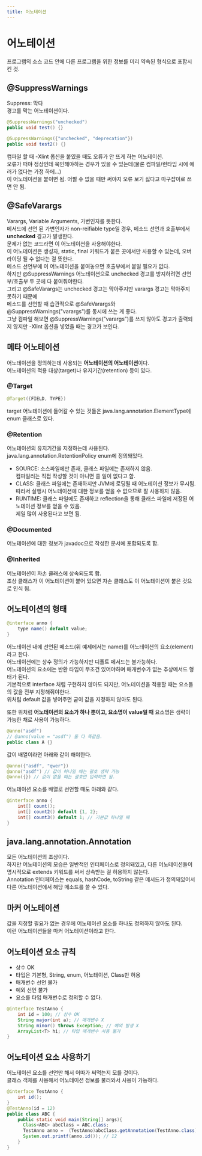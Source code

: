 ```yaml
---
title: 어노테이션
---
```


# 어노테이션
프로그램의 소스 코드 안에 다른 프로그램을 위한 정보를 미리 약속된 형식으로 포함시킨 것.  

## @SuppressWarnings
Suppress: 막다  
경고를 막는 어노테이션이다.  
```java
@SuppressWarnings("unchecked")
public void test() {}

@SuppressWarnings({"unchecked", "deprecation"})
public void test2() {}
```
컴파일 할 때 -Xlint 옵션을 붙였을 때도 오류가 안 뜨게 하는 어노테이션.  
오류가 떠야 정상인데 묵인해야하는 경우가 있을 수 있는데(물론 컴파일/런타임 시에 에러가 없다는 가정 하에...)  
이 어노테이션을 붙이면 됨. 어쩔 수 없을 때만 써야지 오류 보기 싫다고 마구잡이로 쓰면 안 됨.  

## @SafeVarargs
Varargs, Variable Arguments, 가변인자를 뜻한다.  
메서드에 선언 된 가변인자가 non-reifiable type일 경우,
메소드 선언과 호출부에서 **unchecked** 경고가 발생한다.  
문제가 없는 코드라면 이 어노테이션을 사용해야한다.  
이 어노테이션은 생성자, static, final 키워드가 붙은 곳에서만 사용할 수 있는데,
오버라이딩 될 수 없다는 걸 뜻한다.  
메소드 선언부에 이 어노테이션을 붙여놓으면 호출부에서 붙일 필요가 없다.  
하지만 @SuppressWarnings 어노테이션으로 unchecked 경고를 방지하려면 선언부/호출부 두 곳에 다 붙여줘야한다.  
그리고 @SafeVarargs는 unchecked 경고는 막아주지만 varargs 경고는 막아주지 못하기 때문에  
메소드를 선언할 때 습관적으로 @SafeVarargs와 @SuppressWarnings("varargs")를 동시에 쓰는 게 좋다.  
그냥 컴파일 해보면 @SuppressWarnings("varargs")를 쓰지 않아도 경고가 출력되지 않지만 -Xlint 옵션을 넣었을 때는 경고가 보인다.  

## 메타 어노테이션
어노테이션을 정의하는데 사용되는 **어노테이션의 어노테이션**이다.  
어노테이션의 적용 대상(target)나 유지기간(retention) 등이 있다.  

### @Target
```java
@Target({FIELD, TYPE})
```
target 어노테이션에 들어갈 수 있는 것들은 java.lang.annotation.ElementType에 enum 클래스로 있다.

### @Retention
어노테이션의 유지기간을 지정하는데 사용된다.  
java.lang.annotation.RetentionPolicy enum에 정의돼있다.  
* SOURCE: 소스파일에만 존재, 클래스 파일에는 존재하지 않음.  
컴파일러는 직접 작성할 것이 아니면 쓸 일이 없다고 함.  
* CLASS: 클래스 파일에는 존재하지만 JVM에 로딩될 때 어노테이션 정보가 무시됨.  
따라서 실행시 어노테이션에 대한 정보를 얻을 수 없으므로 잘 사용하지 않음.  
* RUNTIME: 클래스 파일에도 존재하고 reflection을 통해 클래스 파일에 저장된 어노테이션 정보를 얻을 수 있음.  
제일 많이 사용된다고 보면 됨.  

### @Documented
어노테이션에 대한 정보가 javadoc으로 작성한 문서에 포함되도록 함.  

### @Inherited
어노테이션이 자손 클래스에 상속되도록 함.  
조상 클래스가 이 어노테이션이 붙어 있으면 자손 클래스도 이 어노테이션이 붙은 것으로 인식 됨.  

## 어노테이션의 형태
```java
@interface anno {
    type name() default value;
}
```

어노테이션 내에 선언된 메소드(위 예제에서는 name)를 어노테이션의 요소(element)라고 한다.  
어노테이션에는 상수 정의가 가능하지만 디폴트 메서드는 불가능하다.  
어노테이션의 요소에는 반환 타입이 무조건 있어야하며 매개변수가 없는 추상메서드 형태가 된다.  
기본적으로 interface 처럼 구현하지 않아도 되지만, 어노테이션을 적용할 때는 요소들의 값을 전부 지정해줘야한다.  
위처럼 default 값을 넣어주면 굳이 값을 지정하지 않아도 된다.  

또한 위처럼 **어노테이션의 요소가 하나 뿐이고, 요소명이 value일 때** 요소명은 생략이 가능한 채로 사용이 가능하다.  
```java
@anno("asdf")
// @anno(value = "asdf") 둘 다 똑같음.
public class A {}
```

값이 배열이라면 아래와 같이 해야한다.  
```java
@anno({"asdf", "qwer"})
@anno("asdf") // 값이 하나일 때는 괄호 생략 가능
@anno({}) // 값이 없을 때는 괄호만 입력하면 됨.
```

어노테이션 요소를 배열로 선언할 때도 아래와 같다.  
```java
@interface anno {
    int[] count();
    int[] count2() default {1, 2};
    int[] count3() default 1; // 기본값 하나일 때
}
```

## java.lang.annotation.Annotation
모든 어노테이션의 조상이다.  
하지만 어노테이션의 모습은 일반적인 인터페이스로 정의돼있고, 다른 어노테이션들이 명시적으로 extends 키워드를 써서 상속받는 걸 허용하지 않는다.  
Annotation 인터페이스는 equals, hashCode, toString 같은 메서드가 정의돼있어서 다른 어노테이션에서 해당 메소드를 쓸 수 있다.  

## 마커 어노테이션
값을 지정할 필요가 없는 경우에 어노테이션 요소를 하나도 정의하지 않아도 된다.  
이런 어노테이션들을 마커 어노테이션이라고 한다.  

## 어노테이션 요소 규칙
* 상수 OK  
* 타입은 기본형, String, enum, 어노테이션, Class만 허용  
* 매개변수 선언 불가  
* 예외 선언 불가  
* 요소를 타입 매개변수로 정의할 수 없다.  
```java
@interface TestAnno {
    int id = 100; // 상수 OK
    String major(int a); // 매개변수 X
    String minor() throws Exception; // 예외 발생 X
    ArrayList<T> hi; // 타입 매개변수 사용 불가
}
```

## 어노테이션 요소 사용하기
어노테이션 요소를 선언만 해서 어따가 써먹는지 모를 것이다.  
클래스 객체를 사용해서 어노테이션 정보를 불러와서 사용이 가능하다.  
```java
@interface TestAnno {
    int id();
}
@TestAnno(id = 12)
public class ABC {
    public static void main(String[] args){
      Class<ABC> abcClass = ABC.class;
      TestAnno anno =  (TestAnno)abcClass.getAnnotation(TestAnno.class);
      System.out.printf(anno.id()); // 12
    }
}
```